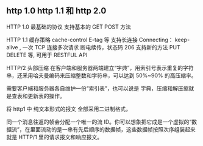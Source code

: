 <!--
 * @Author: hcs
 * @Date: 2023-02-08 15:08:01
 * @LastEditTime: 2023-04-17 11:07:57
 * @LastEditors: Do not edit
 * @Description: Modify here please
 * @FilePath: \git_program\FEStudy\网络相关知识\HTTP1.0和1.1和2.0区别.md
-->
## http 1.0 http 1.1 和 http 2.0




HTTP 1.0 最基础的协议 支持基本的 GET POST 方法

HTTP 1.1 缓存策略 cache-control E-tag 等
支持长连接 Connecting： keep-alive ,  一次 TCP 连接多次请求
断电续传，状态码 206
支持新的方法 PUT DELETE 等, 可用于 RESTFUL API


HTTP/2 
 头部压缩 
 在客户端和服务器两端建立“字典”，用索引号表示重复的字符串，还釆用哈夫曼编码来压缩整数和字符串，可以达到 50%~90% 的高压缩率。

需要客户端和服务器各自维护一份“索引表”，也可以说是 字典，压缩和解压缩就是查表和更新表的操作。

将 http1 中 纯文本形式的报文 全部采用二进制格式，

同一个消息往返的帧会分配一个唯一的流 ID。你可以想象把它成是一个虚拟的“数据流”，在里面流动的是一串有先后顺序的数据帧，这些数据帧按照次序组装起来就是 HTTP/1 里的请求报文和响应报文。

